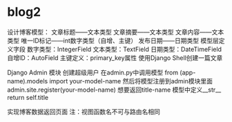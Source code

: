 # blog2
设计博客模型：
	文章标题——文本类型
	文章摘要——文本类型
	文章内容——文本类型
	唯一ID标记——int数字类型（自增、主键）
	发布日期——日期类型
模型层定义字段
	数字类型：IntegerField
	文本类型：TextField
	日期类型：DateTimeField
	自增ID：AutoField
	主键定义：primary_key属性
使用Django Shell创建一篇文章

Django Admin 模块
创建超级用户
在admin.py中调用模型 from (app-name).models import your-model-name
然后将模型注册到admin模块里面 admin.site.register(your-model-name)
想要返回title-name  模型中定义__str__  return self.title


实现博客数据返回页面
注：视图函数名不可与路由名相同
